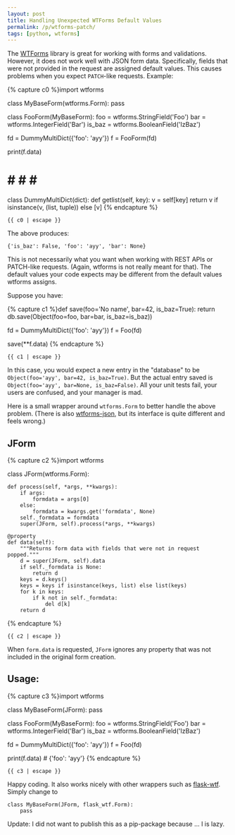 ```yaml
---
layout: post
title: Handling Unexpected WTForms Default Values
permalink: /p/wtforms-patch/
tags: [python, wtforms]
---
```


The [WTForms](https://github.com/wtforms/wtforms) library is great for
working with forms and validations. However, it does not work well with
JSON form data. Specifically, fields that were not provided in the request
are assigned default values. This causes problems when you expect `PATCH`-like
requests. Example:


{% capture c0 %}import wtforms

class MyBaseForm(wtforms.Form):
    pass

class FooForm(MyBaseForm):
    foo = wtforms.StringField('Foo')
    bar = wtforms.IntegerField('Bar')
    is_baz = wtforms.BooleanField('IzBaz')

fd = DummyMultiDict({'foo': 'ayy'})
f = FooForm(fd)

print(f.data)

# # # # #
class DummyMultiDict(dict):
    def getlist(self, key):
        v = self[key]
        return v if isinstance(v, (list, tuple)) else [v]
{% endcapture %}

<pre><code class="py">{{ c0 | escape }}</code></pre>


The above produces:

    {'is_baz': False, 'foo': 'ayy', 'bar': None}


This is not necessarily what you want when working with REST APIs or PATCH-like
requests. (Again, wtforms is not really meant for that). The default values your
code expects may be different from the default values wtforms assigns.

Suppose you have:

{% capture c1 %}def save(foo='No name', bar=42, is_baz=True):
    return db.save(Object(foo=foo, bar=bar, is_baz=is_baz))

fd = DummyMultiDict({'foo': 'ayy'})
f = Foo(fd)

save(**f.data)
{% endcapture %}

<pre><code class="py">{{ c1 | escape }}</code></pre>

In this case, you would expect a new entry in the "database" to be
`Object(foo='ayy', bar=42, is_baz=True)`. But the actual entry saved is
 `Object(foo='ayy', bar=None, is_baz=False)`.
 All your unit tests fail, your users are confused, and your manager is mad.


Here is a small wrapper around `wtforms.Form` to better handle the above problem. (There is also [wtforms-json](https://github.com/kvesteri/wtforms-json),
but its interface is quite different and feels wrong.)

## JForm

{% capture c2 %}import wtforms


class JForm(wtforms.Form):

    def process(self, *args, **kwargs):
        if args:
            formdata = args[0]
        else:
            formdata = kwargs.get('formdata', None)
        self._formdata = formdata
        super(JForm, self).process(*args, **kwargs)

    @property
    def data(self):
        """Returns form data with fields that were not in request popped."""
        d = super(JForm, self).data
        if self._formdata is None:
            return d
        keys = d.keys()
        keys = keys if isinstance(keys, list) else list(keys)
        for k in keys:
            if k not in self._formdata:
                del d[k]
        return d
{% endcapture %}

<pre><code class="py">{{ c2 | escape }}</code></pre>

When `form.data` is requested, `JForm` ignores any property that was not
included in the original form creation.


## Usage:

{% capture c3 %}import wtforms

class MyBaseForm(JForm):
    pass

class FooForm(MyBaseForm):
    foo = wtforms.StringField('Foo')
    bar = wtforms.IntegerField('Bar')
    is_baz = wtforms.BooleanField('IzBaz')

fd = DummyMultiDict({'foo': 'ayy'})
f = Foo(fd)

print(f.data) # {'foo': 'ayy'}
{% endcapture %}

<pre><code class="py">{{ c3 | escape }}</code></pre>

Happy coding. It also works nicely with other wrappers such as [flask-wtf](https://github.com/lepture/flask-wtf). Simply change to


    class MyBaseForm(JForm, flask_wtf.Form):
        pass


Update: I did not want to publish this as a pip-package because ... I is lazy.

